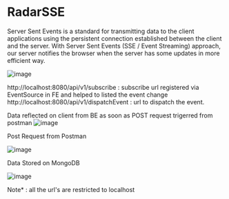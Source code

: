 # RadarSSE

Server Sent Events is a standard for transmitting data to the client applications using the persistent connection established between the client and the server.  With Server Sent Events (SSE / Event Streaming) approach, our server notifies the browser when the server has some updates in more efficient way.

![image](https://user-images.githubusercontent.com/10458982/160169100-07b8a308-5c9f-4607-a473-6e7b9eadb7f0.png)

http://localhost:8080/api/v1/subscribe : subscribe url registered via EventSource in FE and helped to listed the event change
http://localhost:8080/api/v1/dispatchEvent : url to dispatch the event.



Data reflected on client from BE as soon as POST request trigerred from postman
![image](https://user-images.githubusercontent.com/10458982/160169238-d633c14d-8f3f-455c-b2e2-b3b0eb36dc4b.png)


Post Request from Postman

![image](https://user-images.githubusercontent.com/10458982/160168237-8e6033d3-7180-446d-9b5b-009f2a67d65c.png)

Data Stored on MongoDB

![image](https://user-images.githubusercontent.com/10458982/160168466-6472d264-d107-4489-9188-7f32ce18fafb.png)


Note* : all the url's are restricted to localhost

